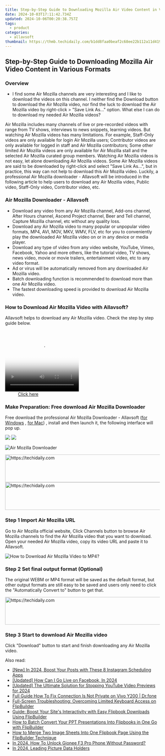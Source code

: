 ```yaml
---
title: Step-by-Step Guide to Downloading Mozilla Air Video Content in Various Formats
date: 2024-10-03T17:11:42.734Z
updated: 2024-10-06T00:20:38.757Z
tags:
  - product
categories:
  - allavsoft
thumbnail: https://thmb.techidaily.com/b1dd8faa0beaf2c68ee22b112a11d419910d65751f8e67cea228594ebc93d2a9.jpg
---
```


## Step-by-Step Guide to Downloading Mozilla Air Video Content in Various Formats

### Overview

* I find some Air Mozilla channels are very interesting and I like to download the videos on this channel. I neither find the Download button to download the Air Mozilla video, nor find the luck to download the Air Mozilla video by right-click > "Save Link As..." option. What else I can do to download my needed Air Mozilla videos?

Air Mozilla includes many channels of live or pre-recorded videos with range from TV shows, interviews to news snippets, learning videos. But watching Air Mozilla videos has many limitations. For example, Staff-Only videos are only available for login Air Mozilla users; Contributor videos are only available for logged in staff and Air Mozilla contributors; Some other limited Air Mozilla videos are only available for Air Mozilla stall and the selected Air Mozilla curated group members. Watching Air Mozilla videos is not easy, let alone downloading Air Mozilla videos. Some Air Mozilla videos are said to be downloaded by right-click and select "Save Link As...", but in practice, this way can not help to download this Air Mozilla video. Luckily, a professional Air Mozilla downloader - Allavsoft will be introduced in the following article to help users to download any Air Mozilla video, Public video, Staff-Only video, Contributor video, etc.

### Air Mozilla Downloader - Allavsoft

* Download any video from any Air Mozilla channel, Add-ons channel, After Hours channel, Ascend Project channel, Beer and Tell channel, Capture Mozilla channel, etc without any quality loss.
* Download any Air Mozilla video to many popular or unpopular video formats, MP4, AVI, MOV, MKV, WMV, FLV, etc for you to conveniently play the downloaded Air Mozilla video on or in any device or media player.
* Download any type of video from any video website, YouTube, Vimeo, Facebook, Yahoo and more others, like the tutorial video, TV shows, news video, movie or movie trailers, entertainment video, etc to any video format.
* Ad or virus will be automatically removed from any downloaded Air Mozilla video.
* Batch downloading function is recommended to download more than one Air Mozilla video.
* The fastest downloading speed is provided to download Air Mozilla video.

### How to Download Air Mozilla Video with Allavsoft?

Allavsoft helps to download any Air Mozilla video. Check the step by step guide below.

<!-- affiliate ads begin -->
<span id="1328679">
					<video width="240" height="200" style="cursor:pointer"
           poster="//a.impactradius-go.com/display-clicktoplayimage/1328679.png"
           onclick="if(!this.playClicked){this.play();this.setAttribute('controls',true);this.playClicked=true;}">
	   <source src="//a.impactradius-go.com/display-ad/15852-1328679">
	   <img src="//a.impactradius-go.com/display-clicktoplayimage/1328679.png" style="border: none; height: 100%; width: 100%; object-fit: contain">
	</video>
	<div style="width:150px;text-align:center"><a href="javascript:window.open(decodeURIComponent('https%3A%2F%2Fthefitville.pxf.io%2Fc%2F5597632%2F1328679%2F15852'), '_blank');void(0);">Click here</a></div>
</span>
<img height="0" width="0" src="https://imp.pxf.io/i/5597632/1328679/15852" style="position:absolute;visibility:hidden;" border="0" />
<!-- affiliate ads end -->

### Make Preparation: Free download Air Mozilla Downloader

Free download the professional Air Mozilla Downloader - Allavsoft ([for Windows](https://tools.techidaily.com/allavsoft/products/) , [for Mac](https://tools.techidaily.com/allavsoft/products/)) , install and then launch it, the following interface will pop up.

[![](https://www.allavsoft.com/how-to/../images/how-to/free-download-win.jpg)](https://tools.techidaily.com/allavsoft/products/) [![](https://www.allavsoft.com/how-to/../images/how-to/free-download-mac.jpg)](https://tools.techidaily.com/allavsoft/products/)

![Air Mozilla Downloader](https://www.allavsoft.com/how-to/../images/allavsoft/screen-shot-600.jpg)

<!-- affiliate ads begin -->
<a href="https://ephamedtechinc.pxf.io/c/5597632/2137213/26400" target="_top" id="2137213">
  <img src="//a.impactradius-go.com/display-ad/26400-2137213" border="0" alt="https://techidaily.com" width="728" height="90"/>
</a>
<img height="0" width="0" src="https://ephamedtechinc.pxf.io/i/5597632/2137213/26400" style="position:absolute;visibility:hidden;" border="0" />
<!-- affiliate ads end -->

<!-- affiliate ads begin -->
<a href="https://appsumo.8odi.net/c/5597632/2049363/7443" target="_top" id="2049363">
  <img src="//a.impactradius-go.com/display-ad/7443-2049363" border="0" alt="https://techidaily.com" width="728" height="90"/>
</a>
<img height="0" width="0" src="https://appsumo.8odi.net/i/5597632/2049363/7443" style="position:absolute;visibility:hidden;" border="0" />
<!-- affiliate ads end -->

### Step 1 Import Air Mozilla URL

Go to Air Mozilla official website, Click Channels button to browse Air Mozilla channels to find the Air Mozilla video that you want to download. Open your needed Air Mozilla video, copy its video URL and paste it to Allavsoft.

![How to Download Air Mozilla Video to MP4?](https://www.allavsoft.com/how-to/../images/how-to/download-rtmp-video/download-rtmp-video.jpg)

### Step 2 Set final output format (Optional)

The original WEBM or MP4 format will be saved as the default format, but other output formats are still easy to be saved and users only need to click the "Automatically Convert to" button to get that.

<!-- affiliate ads begin -->
<a href="https://appsumo.8odi.net/c/5597632/2068416/7443" target="_top" id="2068416">
  <img src="//a.impactradius-go.com/display-ad/7443-2068416" border="0" alt="https://techidaily.com" width="728" height="90"/>
</a>
<img height="0" width="0" src="https://appsumo.8odi.net/i/5597632/2068416/7443" style="position:absolute;visibility:hidden;" border="0" />
<!-- affiliate ads end -->

### Step 3 Start to download Air Mozilla video

Click "Download" button to start and finish downloading any Air Mozilla video.

<ins class="adsbygoogle"
     style="display:block"
     data-ad-format="autorelaxed"
     data-ad-client="ca-pub-7571918770474297"
     data-ad-slot="1223367746"></ins>

<ins class="adsbygoogle"
     style="display:block"
     data-ad-client="ca-pub-7571918770474297"
     data-ad-slot="8358498916"
     data-ad-format="auto"
     data-full-width-responsive="true"></ins>

<span class="atpl-alsoreadstyle">Also read:</span>
<div><ul>
<li><a href="https://instagram-video-recordings.techidaily.com/new-in-2024-boost-your-posts-with-these-8-instagram-scheduling-apps/"><u>[New] In 2024, Boost Your Posts with These 8 Instagram Scheduling Apps</u></a></li>
<li><a href="https://facebook-video-content.techidaily.com/updated-how-can-i-go-live-on-facebook-in-2024/"><u>[Updated] How Can I Go Live on Facebook, In 2024</u></a></li>
<li><a href="https://article-tips.techidaily.com/updated-the-ultimate-solution-for-stopping-youtube-video-previews-for-2024/"><u>[Updated] The Ultimate Solution for Stopping YouTube Video Previews for 2024</u></a></li>
<li><a href="https://howto.techidaily.com/full-guide-how-to-fix-connection-is-not-private-on-vivo-y200-drfone-by-drfone-fix-android-problems-fix-android-problems/"><u>Full Guide How To Fix Connection Is Not Private on Vivo Y200 | Dr.fone</u></a></li>
<li><a href="https://win-studio.techidaily.com/full-screen-troubleshooting-overcoming-limited-keyboard-access-on-flipbuilder/"><u>Full-Screen Troubleshooting: Overcoming Limited Keyboard Access on FlipBuilder</u></a></li>
<li><a href="https://win-studio.techidaily.com/guide-boost-your-sites-interactivity-with-easy-flipbook-downloads-using-flipbuilder/"><u>Guide: Boost Your Site's Interactivity with Easy Flipbook Downloads Using FlipBuilder</u></a></li>
<li><a href="https://win-studio.techidaily.com/how-to-batch-convert-your-ppt-presentations-into-flipbooks-in-one-go-with-flipbuilder/"><u>How to Batch Convert Your PPT Presentations Into Flipbooks in One Go with FlipBuilder</u></a></li>
<li><a href="https://win-studio.techidaily.com/how-to-merge-two-image-sheets-into-one-flipbook-page-using-the-flipbuilder-technique/"><u>How to Merge Two Image Sheets Into One Flipbook Page Using the FlipBuilder Technique</u></a></li>
<li><a href="https://android-unlock.techidaily.com/in-2024-how-to-unlock-gionee-f3-pro-phone-without-password-by-drfone-android/"><u>In 2024, How To Unlock Gionee F3 Pro Phone Without Password?</u></a></li>
<li><a href="https://extra-approaches.techidaily.com/in-2024-leading-picture-data-holders/"><u>In 2024, Leading Picture Data Holders</u></a></li>
</ul></div>

